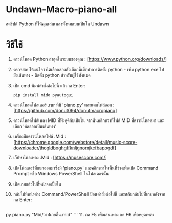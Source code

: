 # Undawn-Macro-piano-all

สคริปต์ Python ที่ให้คุณเล่นเพลงทั้งหมดบนเปียโน Undawn
# วิธีใช้

1. ดาวน์โหลด Python ล่าสุดในระบบของคุณ : [https://www.python.org/downloads/]
2. ตรวจสอบให้แน่ใจว่าได้เลือกสองตัวเลือกนี้เมื่อทำการติดตั้ง python - เพิ่ม python.exe ไปยังเส้นทาง - ติดตั้ง python สำหรับผู้ใช้ทั้งหมด
3. เปิด cmd พิมพ์คำสั่งต่อไปนี้ แล้วกด Enter:
   
     ```
   pip install mido pyautogui
    ```
  
5. ดาวน์โหลดโฟลเดอร์ .rar ที่มี 'piano.py' และแตกไฟล์ออก : [https://github.com/donut094/donutmacropiano]
6. ดาวน์โหลดไฟล์เพลง MID ที่ฟังดูดีกับเปียโน จากนั้นคลิกขวาที่ไฟล์ MID ที่ดาวน์โหลดมา และเลือก 'คัดลอกเป็นเส้นทาง'
7. เครื่องมือดาวน์โหลดไฟล์ .Mid : [https://chrome.google.com/webstore/detail/music-score-downloader/jhogldboghgffknljgnomjkcfbapogdf]
8. เว็ปหาไฟลเพลง .Mid : [https://musescore.com/]
9. เปิดโฟลเดอร์ที่แยกออกมาซึ่งมี 'piano.py' และคลิกขวาในพื้นที่ว่างเพื่อเปิด Command Prompt หรือ Windows PowerShell ในโฟลเดอร์นั้น
10. เปิดเกมแล้วไปที่หน้าจอเปียโน
11. กลับไปที่หน้าต่าง Command/PowerShell ป้อนคำสั่งต่อไปนี้ และสลับกลับไปที่เกมหลังจากกด Enter:
    ```
   py piano.py "Mid/วาฬเกยตื้น.mid"
     ```
11. กด F5 เพื่อเล่นเพลง กด F6 เพื่อหยุดเพลง
